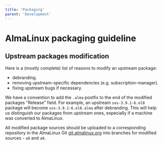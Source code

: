 ```yaml
---
title: 'Packaging'
parent: 'Development'
---
```


<Breadcrumbs />

# AlmaLinux packaging guideline


## Upstream packages modification

Here is a (mostly complete) list of reasons to modify an upstream package:

* debranding.
* removing upstream-specific dependencies (e.g. subscription-manager).
* fixing upstream bugs if necessary.


We have a convention to add the `.alma` postfix to the end of the modified
packages "Release" field. For example, an upstream `sos-3.9.1-6.el8` package
will become `sos-3.9.1-6.el8.alma` after debranding. This will help us
distinguish our packages from upstream ones, especially if a machine was
converted to AlmaLinux.

All modified package sources should be uploaded to a corresponding repository
in the AlmaLinux Git [git.almalinux.org](https://git.almalinux.org/explore/repos) into branches for modified sources - `a8` and `a9`. 
